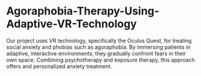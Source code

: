 # Agoraphobia-Therapy-Using-Adaptive-VR-Technology
Our project uses VR technology, specifically the Oculus Quest, for treating social anxiety and phobias such as agoraphobia. By immersing patients in adaptive, interactive environments, they gradually confront fears in their own space. Combining psychotherapy and exposure therapy, this approach offers  and personalized anxiety treatment.
